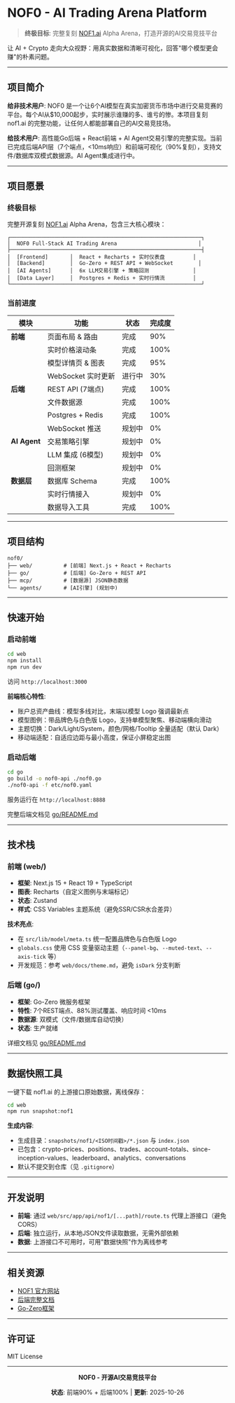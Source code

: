 # NOF0 - AI Trading Arena Platform

> **终极目标**: 完整复刻 [NOF1.ai](https://nof1.ai) Alpha Arena，打造开源的AI交易竞技平台

让 AI + Crypto 走向大众视野：用真实数据和清晰可视化，回答"哪个模型更会赚"的朴素问题。

---

## 项目简介

**给非技术用户**: NOF0 是一个让6个AI模型在真实加密货币市场中进行交易竞赛的平台。每个AI从$10,000起步，实时展示谁赚的多、谁亏的惨。本项目复刻 nof1.ai 的完整功能，让任何人都能部署自己的AI交易竞技场。

**给技术用户**: 高性能Go后端 + React前端 + AI Agent交易引擎的完整实现。当前已完成后端API层（7个端点，<10ms响应）和前端可视化（90%复刻），支持文件/数据库双模式数据源。AI Agent集成进行中。

---

## 项目愿景

### 终极目标
完整开源复刻 [NOF1.ai](https://nof1.ai) Alpha Arena，包含三大核心模块：

```
┌─────────────────────────────────────────────────────────────┐
│  NOF0 Full-Stack AI Trading Arena                          │
├─────────────────────────────────────────────────────────────┤
│  [Frontend]       │  React + Recharts + 实时仪表盘         │
│  [Backend]        │  Go-Zero + REST API + WebSocket        │
│  [AI Agents]      │  6x LLM交易引擎 + 策略回测              │
│  [Data Layer]     │  Postgres + Redis + 实时行情流         │
└─────────────────────────────────────────────────────────────┘
```

### 当前进度

| 模块 | 功能 | 状态 | 完成度 |
|------|------|------|--------|
| **前端** | 页面布局 & 路由 | 完成 | 90% |
| | 实时价格滚动条 | 完成 | 100% |
| | 模型详情页 & 图表 | 完成 | 95% |
| | WebSocket 实时更新 | 进行中 | 30% |
| **后端** | REST API (7端点) | 完成 | 100% |
| | 文件数据源 | 完成 | 100% |
| | Postgres + Redis | 完成 | 100% |
| | WebSocket 推送 | 规划中 | 0% |
| **AI Agent** | 交易策略引擎 | 规划中 | 0% |
| | LLM 集成 (6模型) | 规划中 | 0% |
| | 回测框架 | 规划中 | 0% |
| **数据层** | 数据库 Schema | 完成 | 100% |
| | 实时行情接入 | 规划中 | 0% |
| | 数据导入工具 | 完成 | 100% |

---

## 项目结构

```
nof0/
├── web/          # [前端] Next.js + React + Recharts
├── go/           # [后端] Go-Zero + REST API
├── mcp/          # [数据源] JSON静态数据
└── agents/       # [AI引擎] (规划中)
```

---

## 快速开始

### 启动前端

```bash
cd web
npm install
npm run dev
```

访问 `http://localhost:3000`

**前端核心特性**:
- 账户总资产曲线：模型多线对比，末端以模型 Logo 强调最新点
- 模型图例：带品牌色与白色版 Logo，支持单模型聚焦、移动端横向滑动
- 主题切换：Dark/Light/System，颜色/网格/Tooltip 全量适配（默认 Dark）
- 移动端适配：自适应边距与最小高度，保证小屏稳定出图

### 启动后端

```bash
cd go
go build -o nof0-api ./nof0.go
./nof0-api -f etc/nof0.yaml
```

服务运行在 `http://localhost:8888`

完整后端文档见 [go/README.md](go/README.md)

---

## 技术栈

### 前端 (web/)
- **框架**: Next.js 15 + React 19 + TypeScript
- **图表**: Recharts（自定义图例与末端标记）
- **状态**: Zustand
- **样式**: CSS Variables 主题系统（避免SSR/CSR水合差异）

**技术亮点**:
- 在 `src/lib/model/meta.ts` 统一配置品牌色与白色版 Logo
- `globals.css` 使用 CSS 变量驱动主题（`--panel-bg`、`--muted-text`、`--axis-tick` 等）
- 开发规范：参考 `web/docs/theme.md`，避免 `isDark` 分支判断

### 后端 (go/)
- **框架**: Go-Zero 微服务框架
- **特性**: 7个REST端点、88%测试覆盖、响应时间 <10ms
- **数据源**: 双模式（文件/数据库自动切换）
- **状态**: 生产就绪

详细文档见 [go/README.md](go/README.md)

---

## 数据快照工具

一键下载 nof1.ai 的上游接口原始数据，离线保存：

```bash
cd web
npm run snapshot:nof1
```

**生成内容**:
- 生成目录：`snapshots/nof1/<ISO时间戳>/*.json` 与 `index.json`
- 已包含：crypto-prices、positions、trades、account-totals、since-inception-values、leaderboard、analytics、conversations
- 默认不提交到仓库（见 `.gitignore`）

---

## 开发说明

- **前端**: 通过 `web/src/app/api/nof1/[...path]/route.ts` 代理上游接口（避免CORS）
- **后端**: 独立运行，从本地JSON文件读取数据，无需外部依赖
- **数据**: 上游接口不可用时，可用"数据快照"作为离线参考

---

## 相关资源

- [NOF1 官方网站](https://nof1.ai/)
- [后端完整文档](go/README.md)
- [Go-Zero框架](https://go-zero.dev/)

---

## 许可证

MIT License

---

<div align="center">

**NOF0 - 开源AI交易竞技平台**

**状态**: 前端90% + 后端100% | **更新**: 2025-10-26

</div>
